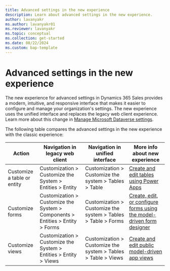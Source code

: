 ```yaml
---
title: Advanced settings in the new experience
description: Learn about advanced settings in the new experience. 
author: lavanyakr
ms.author: lavanyakr01
ms.reviewer: lavanyakr
ms.topic: conceptual
ms.collection: get-started
ms.date: 08/22/2024
ms.custom: bap-template
---
```


# Advanced settings in the new experience

The new experience for advanced settings in Dynamics 365 Sales provides a modern, intuitive, and responsive interface that makes it easier to configure and manage your organization's settings. The new experience uses the unified interface and replaces the legacy web client experience. Learn more about this change in [Manage Microsoft Dataverse settings](/power-platform/admin/admin-settings).

The following table compares the advanced settings in the new experience with the classic experience:

| Action                    | Navigation in legacy web client                                          | Navigation in unified interface                                          | More info about new experience                                                                 |
|---------------------------|---------------------------------------------------------|---------------------------------------------------------|------------------------------------------------------------------------------------------------|
| Customize a table or entity | Customization > Customize the System > Entities > Entity | Customization > Customize the system > Tables > Table   | [Create and edit tables using Power Apps](/power-apps/maker/data-platform/create-edit-entities-portal?tabs=excel) |
| Customize forms           | Customization > Customize the System > Components > Entities > Entity > Forms | Customization > Customize the system > Tables > Table > Forms | [Create, edit, or configure forms using the model-driven form designer](/power-apps/maker/model-driven-apps/create-and-edit-forms) |
| Customize views           | Customization > Customize the System > Entities > Entity > Views | Customization > Customize the system > Tables > Table > Views | [Create and edit public model-driven app views](/power-apps/maker/model-driven-apps/create-or-edit-model-driven-app-view) |
